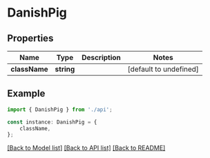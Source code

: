 # DanishPig


## Properties

Name | Type | Description | Notes
------------ | ------------- | ------------- | -------------
**className** | **string** |  | [default to undefined]

## Example

```typescript
import { DanishPig } from './api';

const instance: DanishPig = {
    className,
};
```

[[Back to Model list]](../README.md#documentation-for-models) [[Back to API list]](../README.md#documentation-for-api-endpoints) [[Back to README]](../README.md)
